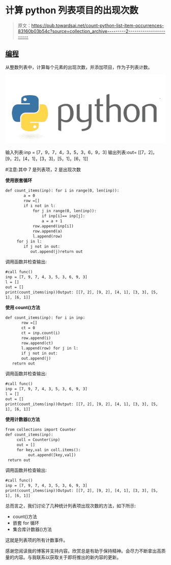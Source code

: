 # 计算 python 列表项目的出现次数

> 原文：<https://pub.towardsai.net/count-python-list-item-occurrences-83160b03b54c?source=collection_archive---------2----------------------->

## [编程](https://towardsai.net/p/category/programming)

从整数列表中，计算每个元素的出现次数，并添加项目，作为子列表计数。

![](img/3dcd1a26bcbef5bdc4c669105642305b.png)

输入列表:inp = [7，9，7，4，3，5，3，6，9，3]
输出列表:out= [[7，2]，[9，2]，[4，1]，[3，3]，[5，1]，[6，1]]

#注意:其中 7 是列表项，2 是出现次数

**使用嵌套循环**

```
def count_items(inp): for i in range(0, len(inp)):
        a = 0
        row =[]
        if i not in l:
            for j in range(0, len(inp)):
                if inp[i]== inp[j]:
                a = a + 1
            row.append(inp[i])
            row.append(a)
            l.append(row)
     for j in l:
        if j not in out:
           out.append(j)return out
```

调用函数并检查输出:

```
#call func() 
inp = [7, 9, 7, 4, 3, 5, 3, 6, 9, 3]
l = []
out = []
print(count_items(inp))Output: [[7, 2], [9, 2], [4, 1], [3, 3], [5, 1], [6, 1]]
```

**使用 count()方法**

```
def count_items(inp): for i in inp:
       row =[]
       ct = 0
       ct = inp.count(i)
       row.append(i)
       row.append(ct)
       l.append(row) for j in l:
       if j not in out:
       out.append(j)
   return out
```

调用函数并检查输出:

```
#call func()
inp = [7, 9, 7, 4, 3, 5, 3, 6, 9, 3]
l = []
out = []
print(count_items(inp))Output: [[7, 2], [9, 2], [4, 1], [3, 3], [5, 1], [6, 1]]
```

**使用计数器()方法**

```
from collections import Counter
def count_items(inp):
     coll = Counter(inp)
     out = []
     for key,val in coll.items():
          out.append([key,val])
 return out
```

调用函数并检查输出:

```
#call func() 
inp = [7, 9, 7, 4, 3, 5, 3, 6, 9, 3]
print(count_items(inp))Output: [[7, 2], [9, 2], [4, 1], [3, 3], [5, 1], [6, 1]]
```

总而言之，我们讨论了几种统计列表项出现次数的方法，如下所示:

*   count()方法
*   嵌套 for 循环
*   集合库计数器()方法

这就是列表项的所有计数事件。

感谢您阅读我的博客并支持内容。欣赏总是有助于保持精神。会尽力不断拿出高质量的内容。与我联系以获取关于即将推出的新内容的更新。